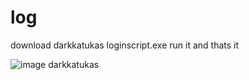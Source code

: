 # log

download darkkatukas loginscript.exe run it and thats it

![image](https://github.com/user-attachments/assets/6f744b31-473f-494f-8851-23337d7f2f9d)
darkkatukas
